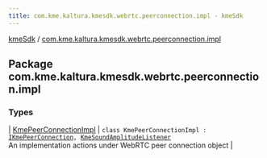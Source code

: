 ```yaml
---
title: com.kme.kaltura.kmesdk.webrtc.peerconnection.impl - kmeSdk
---
```


[kmeSdk](../index.html) / [com.kme.kaltura.kmesdk.webrtc.peerconnection.impl](./index.html)

## Package com.kme.kaltura.kmesdk.webrtc.peerconnection.impl

### Types

| [KmePeerConnectionImpl](-kme-peer-connection-impl/index.html) | `class KmePeerConnectionImpl : `[`IKmePeerConnection`](../com.kme.kaltura.kmesdk.webrtc.peerconnection/-i-kme-peer-connection/index.html)`, `[`KmeSoundAmplitudeListener`](../com.kme.kaltura.kmesdk.webrtc.stats/-kme-sound-amplitude-listener/index.html)<br>An implementation actions under WebRTC peer connection object |

